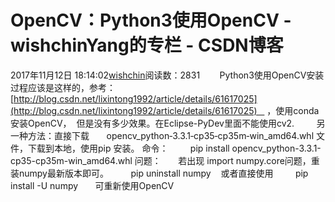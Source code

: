 # OpenCV：Python3使用OpenCV - wishchinYang的专栏 - CSDN博客
2017年11月12日 18:14:02[wishchin](https://me.csdn.net/wishchin)阅读数：2831
       Python3使用OpenCV安装过程应该是这样的，参考：[http://blog.csdn.net/lixintong1992/article/details/61617025](http://blog.csdn.net/lixintong1992/article/details/61617025)    ，使用conda安装OpenCV，  但是没有多少效果。在Eclipse-PyDev里面不能使用cv2.
        另一种方法：直接下载       opencv_python‑3.3.1‑cp35‑cp35m‑win_amd64.whl 文件，下载到本地，使用pip 安装。
命令：
        pip install opencv_python-3.3.1-cp35-cp35m-win_amd64.whl
问题：
      若出现 import numpy.core问题，重装numpy最新版本即可。
        pip uninstall numpy
   或者直接使用 
        pip install -U numpy 
      可重新使用OpenCV
